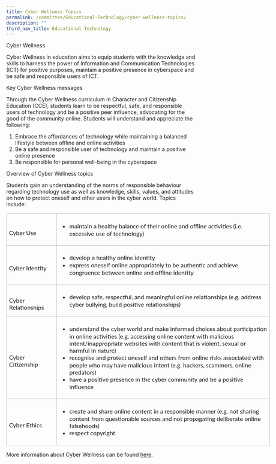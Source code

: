 ```yaml
---
title: Cyber Wellness Topics
permalink: /committee/Educational-Technology/cyber-wellness-topics/
description: ""
third_nav_title: Educational Technology
---
```

       
Cyber Wellness

Cyber Wellness in education aims to equip students with the knowledge and skills to harness the power of Information and Communication Technologies (ICT) for positive purposes, maintain a positive presence in cyberspace and be safe and responsible users of ICT.

Key Cyber Wellness messages

Through the Cyber Wellness curriculum in Character and Citizenship Education (CCE), students learn to be respectful, safe, and responsible users of technology and be a positive peer influence, advocating for the good of the community online. Students will understand and appreciate the following:

1.  Embrace the affordances of technology while maintaining a balanced lifestyle between offline and online activities
2.  Be a safe and responsible user of technology and maintain a positive online presence
3.  Be responsible for personal well-being in the cyberspace

Overview of Cyber Wellness topics

Students gain an understanding of the norms of responsible behaviour regarding technology use as well as knowledge, skills, values, and attitudes on how to protect oneself and other users in the cyber world. Topics include:

<table class="MsoNormalTable" border="1" cellspacing="0" cellpadding="0" width="703" style="width:527.0pt;border-collapse:collapse;border:none;mso-border-alt:double #B3B3B3 .75pt;
 mso-yfti-tbllook:1184"><tbody><tr style="mso-yfti-irow:0;mso-yfti-firstrow:yes"><td width="120" style="width:1.25in;border:solid #BFBFBF 1.0pt;mso-border-alt:
  solid #BFBFBF .75pt;padding:4.8pt 4.8pt 4.8pt 4.8pt"><p class="MsoNormal" style="margin-bottom:0in;line-height:normal"><span style="font-size:12.0pt;font-family:&quot;Lato&quot;,sans-serif;mso-fareast-font-family:
  &quot;Times New Roman&quot;;mso-bidi-font-family:&quot;Times New Roman&quot;;mso-font-kerning:
  0pt;mso-ligatures:none">Cyber Use</span></p></td><td style="border:solid #BFBFBF 1.0pt;border-left:none;mso-border-left-alt:
  solid #BFBFBF .75pt;mso-border-alt:solid #BFBFBF .75pt;padding:4.8pt 4.8pt 4.8pt 4.8pt"><ul type="disc"><li class="MsoNormal" style="mso-margin-top-alt:auto;mso-margin-bottom-alt:
       auto;line-height:normal;mso-list:l1 level1 lfo2;tab-stops:list .5in"><span style="font-size:12.0pt;font-family:&quot;Lato&quot;,sans-serif;mso-fareast-font-family:
       &quot;Times New Roman&quot;;mso-bidi-font-family:&quot;Times New Roman&quot;;mso-font-kerning:
       0pt;mso-ligatures:none">maintain a healthy balance of their online and offline activities (i.e. excessive use of technology)</span></li></ul></td></tr><tr style="mso-yfti-irow:1"><td width="120" style="width:1.25in;border:solid #BFBFBF 1.0pt;border-top:none;
  mso-border-top-alt:solid #BFBFBF .75pt;mso-border-alt:solid #BFBFBF .75pt;
  padding:4.8pt 4.8pt 4.8pt 4.8pt"><p class="MsoNormal" style="margin-bottom:0in;line-height:normal"><span style="font-size:12.0pt;font-family:&quot;Lato&quot;,sans-serif;mso-fareast-font-family:
  &quot;Times New Roman&quot;;mso-bidi-font-family:&quot;Times New Roman&quot;;mso-font-kerning:
  0pt;mso-ligatures:none">Cyber Identity</span></p></td><td style="border-top:none;border-left:none;border-bottom:solid #BFBFBF 1.0pt;
  border-right:solid #BFBFBF 1.0pt;mso-border-top-alt:solid #BFBFBF .75pt;
  mso-border-left-alt:solid #BFBFBF .75pt;mso-border-alt:solid #BFBFBF .75pt;
  padding:4.8pt 4.8pt 4.8pt 4.8pt"><ul type="disc"><li class="MsoNormal" style="mso-margin-top-alt:auto;mso-margin-bottom-alt:
       auto;line-height:normal;mso-list:l0 level1 lfo3;tab-stops:list .5in"><span style="font-size:12.0pt;font-family:&quot;Lato&quot;,sans-serif;mso-fareast-font-family:
       &quot;Times New Roman&quot;;mso-bidi-font-family:&quot;Times New Roman&quot;;mso-font-kerning:
       0pt;mso-ligatures:none">develop a healthy online identity</span></li><li class="MsoNormal" style="mso-margin-top-alt:auto;mso-margin-bottom-alt:
       auto;line-height:normal;mso-list:l0 level1 lfo3;tab-stops:list .5in"><span style="font-size:12.0pt;font-family:&quot;Lato&quot;,sans-serif;mso-fareast-font-family:
       &quot;Times New Roman&quot;;mso-bidi-font-family:&quot;Times New Roman&quot;;mso-font-kerning:
       0pt;mso-ligatures:none">express oneself online appropriately to be authentic and achieve congruence between online and offline identity</span></li></ul></td></tr><tr style="mso-yfti-irow:2"><td width="120" style="width:1.25in;border:solid #BFBFBF 1.0pt;border-top:none;
  mso-border-top-alt:solid #BFBFBF .75pt;mso-border-alt:solid #BFBFBF .75pt;
  padding:4.8pt 4.8pt 4.8pt 4.8pt"><p class="MsoNormal" style="margin-bottom:0in;line-height:normal"><span style="font-size:12.0pt;font-family:&quot;Lato&quot;,sans-serif;mso-fareast-font-family:
  &quot;Times New Roman&quot;;mso-bidi-font-family:&quot;Times New Roman&quot;;mso-font-kerning:
  0pt;mso-ligatures:none">Cyber Relationships</span></p></td><td style="border-top:none;border-left:none;border-bottom:solid #BFBFBF 1.0pt;
  border-right:solid #BFBFBF 1.0pt;mso-border-top-alt:solid #BFBFBF .75pt;
  mso-border-left-alt:solid #BFBFBF .75pt;mso-border-alt:solid #BFBFBF .75pt;
  padding:4.8pt 4.8pt 4.8pt 4.8pt"><ul type="disc"><li class="MsoNormal" style="mso-margin-top-alt:auto;mso-margin-bottom-alt:
       auto;line-height:normal;mso-list:l5 level1 lfo4;tab-stops:list .5in"><span style="font-size:12.0pt;font-family:&quot;Lato&quot;,sans-serif;mso-fareast-font-family:
       &quot;Times New Roman&quot;;mso-bidi-font-family:&quot;Times New Roman&quot;;mso-font-kerning:
       0pt;mso-ligatures:none">develop safe, respectful, and meaningful online relationships (e.g. address cyber bullying, build positive relationships)</span></li></ul></td></tr><tr style="mso-yfti-irow:3"><td width="120" style="width:1.25in;border:solid #BFBFBF 1.0pt;border-top:none;
  mso-border-top-alt:solid #BFBFBF .75pt;mso-border-alt:solid #BFBFBF .75pt;
  padding:4.8pt 4.8pt 4.8pt 4.8pt"><p class="MsoNormal" style="margin-bottom:0in;line-height:normal"><span style="font-size:12.0pt;font-family:&quot;Lato&quot;,sans-serif;mso-fareast-font-family:
  &quot;Times New Roman&quot;;mso-bidi-font-family:&quot;Times New Roman&quot;;mso-font-kerning:
  0pt;mso-ligatures:none">Cyber Citizenship</span></p></td><td style="border-top:none;border-left:none;border-bottom:solid #BFBFBF 1.0pt;
  border-right:solid #BFBFBF 1.0pt;mso-border-top-alt:solid #BFBFBF .75pt;
  mso-border-left-alt:solid #BFBFBF .75pt;mso-border-alt:solid #BFBFBF .75pt;
  padding:4.8pt 4.8pt 4.8pt 4.8pt"><ul type="disc"><li class="MsoNormal" style="mso-margin-top-alt:auto;mso-margin-bottom-alt:
       auto;line-height:normal;mso-list:l4 level1 lfo5;tab-stops:list .5in"><span style="font-size:12.0pt;font-family:&quot;Lato&quot;,sans-serif;mso-fareast-font-family:
       &quot;Times New Roman&quot;;mso-bidi-font-family:&quot;Times New Roman&quot;;mso-font-kerning:
       0pt;mso-ligatures:none">understand the cyber world and make informed choices about participation in online activities (e.g. accessing online content with malicious intent/inappropriate websites with content that is violent, sexual or harmful in nature)</span></li><li class="MsoNormal" style="mso-margin-top-alt:auto;mso-margin-bottom-alt:
       auto;line-height:normal;mso-list:l4 level1 lfo5;tab-stops:list .5in"><span style="font-size:12.0pt;font-family:&quot;Lato&quot;,sans-serif;mso-fareast-font-family:
       &quot;Times New Roman&quot;;mso-bidi-font-family:&quot;Times New Roman&quot;;mso-font-kerning:
       0pt;mso-ligatures:none">recognise and protect oneself and others from online risks associated with people who may have malicious intent (e.g. hackers, scammers, online predators)</span></li><li class="MsoNormal" style="mso-margin-top-alt:auto;mso-margin-bottom-alt:
       auto;line-height:normal;mso-list:l4 level1 lfo5;tab-stops:list .5in"><span style="font-size:12.0pt;font-family:&quot;Lato&quot;,sans-serif;mso-fareast-font-family:
       &quot;Times New Roman&quot;;mso-bidi-font-family:&quot;Times New Roman&quot;;mso-font-kerning:
       0pt;mso-ligatures:none">have a positive presence in the cyber community and be a positive influence</span></li></ul></td></tr><tr style="mso-yfti-irow:4;mso-yfti-lastrow:yes"><td width="120" style="width:1.25in;border:solid #BFBFBF 1.0pt;border-top:none;
  mso-border-top-alt:solid #BFBFBF .75pt;mso-border-alt:solid #BFBFBF .75pt;
  padding:4.8pt 4.8pt 4.8pt 4.8pt"><p class="MsoNormal" style="margin-bottom:0in;line-height:normal"><span style="font-size:12.0pt;font-family:&quot;Lato&quot;,sans-serif;mso-fareast-font-family:
  &quot;Times New Roman&quot;;mso-bidi-font-family:&quot;Times New Roman&quot;;mso-font-kerning:
  0pt;mso-ligatures:none">Cyber Ethics</span></p></td><td style="border-top:none;border-left:none;border-bottom:solid #BFBFBF 1.0pt;
  border-right:solid #BFBFBF 1.0pt;mso-border-top-alt:solid #BFBFBF .75pt;
  mso-border-left-alt:solid #BFBFBF .75pt;mso-border-alt:solid #BFBFBF .75pt;
  padding:4.8pt 4.8pt 4.8pt 4.8pt"><ul type="disc"><li class="MsoNormal" style="mso-margin-top-alt:auto;mso-margin-bottom-alt:
       auto;line-height:normal;mso-list:l2 level1 lfo6;tab-stops:list .5in"><span style="font-size:12.0pt;font-family:&quot;Lato&quot;,sans-serif;mso-fareast-font-family:
       &quot;Times New Roman&quot;;mso-bidi-font-family:&quot;Times New Roman&quot;;mso-font-kerning:
       0pt;mso-ligatures:none">create and share online content in a responsible manner (e.g. not sharing content from questionable sources and not propagating deliberate online falsehoods)</span></li><li class="MsoNormal" style="mso-margin-top-alt:auto;mso-margin-bottom-alt:
       auto;line-height:normal;mso-list:l2 level1 lfo6;tab-stops:list .5in"><span style="font-size:12.0pt;font-family:&quot;Lato&quot;,sans-serif;mso-fareast-font-family:
       &quot;Times New Roman&quot;;mso-bidi-font-family:&quot;Times New Roman&quot;;mso-font-kerning:
       0pt;mso-ligatures:none">respect copyright</span></li></ul></td></tr></tbody></table>

More information about Cyber Wellness can be found [here](https://www.moe.gov.sg/education-in-sg/our-programmes/cyber-wellness).

